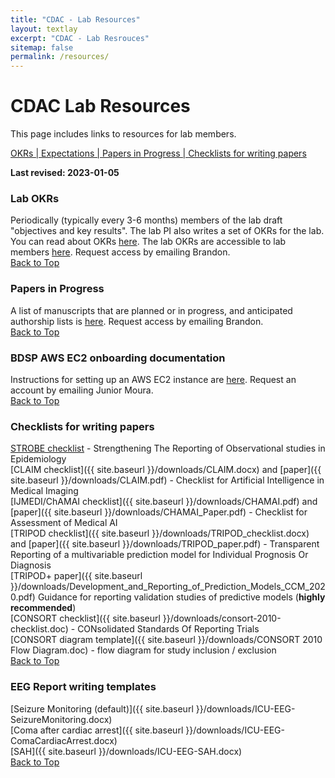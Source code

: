 ```yaml
---
title: "CDAC - Lab Resources"
layout: textlay
excerpt: "CDAC - Lab Resrouces"
sitemap: false
permalink: /resources/
---
```


# CDAC Lab Resources
This page includes links to resources for lab members.

[OKRs | ](#lab-okrs)
[Expectations | ](#expectations)
[Papers in Progress | ](#papers-in-progress)
[Checklists for writing papers](#checklists-for-paper-writing)

**Last revised:  2023-01-05**

### Lab OKRs
Periodically (typically every 3-6 months) members of the lab draft "objectives and key results". The lab PI also writes a set of OKRs for the lab. You can read about OKRs [here](https://www.whatmatters.com/). The lab OKRs are accessible to lab members [here](https://docs.google.com/document/d/19vgN_tTgaFeOmKnAcrsweqkeMgkukY79_1giEsRPn_w/edit?usp=sharing). Request access by emailing Brandon.  
[Back to Top](#  )  

### Papers in Progress
A list of manuscripts that are planned or in progress, and anticipated authorship lists is [here](https://docs.google.com/document/d/1ALCjtQEkfHNqaJcqN3eXTDuMcfxWDMLHhREN-Mk2WgY/edit?usp=sharing). Request access by emailing Brandon.  
[Back to Top](#cdac-lab-resources)

### BDSP AWS EC2 onboarding documentation
Instructions for setting up an AWS EC2 instance are [here](https://docs.google.com/document/d/10DrvLWUytFCEzCgkCt2NEwIXW8i06fHnATS3o7xMqaI/edit?usp=sharing). Request an account by emailing Junior Moura.  
[Back to Top](#cdac-lab-resources)

### Checklists for writing papers  
[STROBE checklist](https://www.strobe-statement.org/checklists/) - Strengthening The Reporting of Observational studies in Epidemiology  
[CLAIM checklist]({{ site.baseurl }}/downloads/CLAIM.docx) and [paper]({{ site.baseurl }}/downloads/CLAIM.pdf) - Checklist for Artificial Intelligence in Medical Imaging  
[IJMEDI/ChAMAI checklist]({{ site.baseurl }}/downloads/CHAMAI.pdf) and [paper]({{ site.baseurl }}/downloads/CHAMAI_Paper.pdf) - Checklist for Assessment of Medical AI   
[TRIPOD checklist]({{ site.baseurl }}/downloads/TRIPOD_checklist.docx) and [paper]({{ site.baseurl }}/downloads/TRIPOD_paper.pdf) - Transparent Reporting of a multivariable prediction model for Individual Prognosis Or Diagnosis  
[TRIPOD+ paper]({{ site.baseurl }}/downloads/Development_and_Reporting_of_Prediction_Models_CCM_2020.pdf) Guidance for reporting validation studies of predictive models (**highly recommended**)    
[CONSORT checklist]({{ site.baseurl }}/downloads/consort-2010-checklist.doc)  - CONsolidated Standards Of Reporting Trials  
[CONSORT diagram template]({{ site.baseurl }}/downloads/CONSORT 2010 Flow Diagram.doc) - flow diagram for study inclusion / exclusion  
[Back to Top](#cdac-lab-resources)

### EEG Report writing templates 
[Seizure Monitoring (default)]({{ site.baseurl }}/downloads/ICU-EEG-SeizureMonitoring.docx)  
[Coma after cardiac arrest]({{ site.baseurl }}/downloads/ICU-EEG-ComaCardiacArrest.docx)  
[SAH]({{ site.baseurl }}/downloads/ICU-EEG-SAH.docx)  
[Back to Top](#cdac-lab-resources)